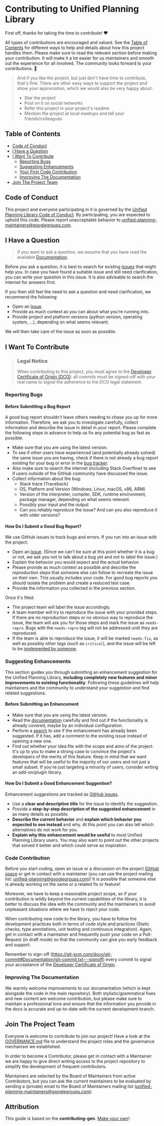 <!-- omit in toc -->
# Contributing to Unified Planning Library

First off, thanks for taking the time to contribute! ❤️

All types of contributions are encouraged and valued. See the [Table of Contents](#table-of-contents) for different ways to help and details about how this project handles them. Please make sure to read the relevant section before making your contribution. It will make it a lot easier for us maintainers and smooth out the experience for all involved. The community looks forward to your contributions. 🎉

> And if you like the project, but just don't have time to contribute, that's fine. There are other easy ways to support the project and show your appreciation, which we would also be very happy about:
> - Star the project
> - Post on it on social networks
> - Refer this project in your project's readme
> - Mention the project at local meetups and tell your friends/colleagues

<!-- omit in toc -->
## Table of Contents

- [Code of Conduct](#code-of-conduct)
- [I Have a Question](#i-have-a-question)
- [I Want To Contribute](#i-want-to-contribute)
  - [Reporting Bugs](#reporting-bugs)
  - [Suggesting Enhancements](#suggesting-enhancements)
  - [Your First Code Contribution](#your-first-code-contribution)
  - [Improving The Documentation](#improving-the-documentation)
- [Join The Project Team](#join-the-project-team)


## Code of Conduct

This project and everyone participating in it is governed by the
[Unified Planning Library Code of Conduct](https://github.com/aiplan4eu/unified-planningblob/master/CODE_OF_CONDUCT.md).
By participating, you are expected to uphold this code. Please report unacceptable behavior
to <unified-planning-maintainers@googlegroups.com>.


## I Have a Question

> If you want to ask a question, we assume that you have read the available [Documentation](https://unified-planning.readthedocs.io/en/latest/).

Before you ask a question, it is best to search for existing [Issues](https://github.com/aiplan4eu/unified-planning/issues) that might help you. In case you have found a suitable issue and still need clarification, you can write your question in this issue. It is also advisable to search the internet for answers first.

If you then still feel the need to ask a question and need clarification, we recommend the following:

- Open an [Issue](https://github.com/aiplan4eu/unified-planning/issues/new).
- Provide as much context as you can about what you're running into.
- Provide project and platform versions (python version, operating system, ...), depending on what seems relevant.

We will then take care of the issue as soon as possible.

## I Want To Contribute

> ### Legal Notice <!-- omit in toc -->
> When contributing to this project, you must agree to the [Developer Certificate of Origin (DCO)](DCO.txt): all commits must be signed-off with your real name to signal the adherence to the DCO legal statement.

### Reporting Bugs

<!-- omit in toc -->
#### Before Submitting a Bug Report

A good bug report shouldn't leave others needing to chase you up for more information. Therefore, we ask you to investigate carefully, collect information and describe the issue in detail in your report. Please complete the following steps in advance to help us fix any potential bug as fast as possible.

- Make sure that you are using the latest version.
- To see if other users have experienced (and potentially already solved) the same issue you are having, check if there is not already a bug report existing for your bug or error in the [bug tracker](https://github.com/aiplan4eu/unified-planningissues?q=label%3Abug).
- Also make sure to search the internet (including Stack Overflow) to see if users outside of the GitHub community have discussed the issue.
- Collect information about the bug:
  - Stack trace (Traceback)
  - OS, Platform and Version (Windows, Linux, macOS, x86, ARM)
  - Version of the interpreter, compiler, SDK, runtime environment, package manager, depending on what seems relevant.
  - Possibly your input and the output
  - Can you reliably reproduce the issue? And can you also reproduce it with older versions?

<!-- omit in toc -->
#### How Do I Submit a Good Bug Report?

We use GitHub issues to track bugs and errors. If you run into an issue with the project:

- Open an [Issue](https://github.com/aiplan4eu/unified-planning/issues/new). (Since we can't be sure at this point whether it is a bug or not, we ask you not to talk about a bug yet and not to label the issue.)
- Explain the behavior you would expect and the actual behavior.
- Please provide as much context as possible and describe the *reproduction steps* that someone else can follow to recreate the issue on their own. This usually includes your code. For good bug reports you should isolate the problem and create a reduced test case.
- Provide the information you collected in the previous section.

Once it's filed:

- The project team will label the issue accordingly.
- A team member will try to reproduce the issue with your provided steps. If there are no reproduction steps or no obvious way to reproduce the issue, the team will ask you for those steps and mark the issue as `needs-repro`. Bugs with the `needs-repro` tag will not be addressed until they are reproduced.
- If the team is able to reproduce the issue, it will be marked `needs-fix`, as well as possibly other tags (such as `critical`), and the issue will be left to be [implemented by someone](#your-first-code-contribution).


### Suggesting Enhancements

This section guides you through submitting an enhancement suggestion for the Unified Planning Library, **including completely new features and minor improvements to existing functionality**. Following these guidelines will help maintainers and the community to understand your suggestion and find related suggestions.

<!-- omit in toc -->
#### Before Submitting an Enhancement

- Make sure that you are using the latest version.
- Read the [documentation](https://unified-planning.readthedocs.io/en/latest/) carefully and find out if the functionality is already covered, maybe by an individual configuration.
- Perform a [search](https://github.com/aiplan4eu/unified-planning/issues) to see if the enhancement has already been suggested. If it has, add a comment to the existing issue instead of opening a new one.
- Find out whether your idea fits with the scope and aims of the project. It's up to you to make a strong case to convince the project's developers of the merits of this feature. Keep in mind that we want features that will be useful to the majority of our users and not just a small subset. If you're just targeting a minority of users, consider writing an add-on/plugin library.

<!-- omit in toc -->
#### How Do I Submit a Good Enhancement Suggestion?

Enhancement suggestions are tracked as [GitHub issues](https://github.com/aiplan4eu/unified-planning/issues).

- Use a **clear and descriptive title** for the issue to identify the suggestion.
- Provide a **step-by-step description of the suggested enhancement** in as many details as possible.
- **Describe the current behavior** and **explain which behavior you expected to see instead** and why. At this point you can also tell which alternatives do not work for you.
- **Explain why this enhancement would be useful** to most Unified Planning Library users. You may also want to point out the other projects that solved it better and which could serve as inspiration.


### Code Contribution

Before you start coding, open an issue or a discussion on the project [GitHub space](https://github.com/aiplan4eu/unified-planning) or get in contact with a maintainer (you can use the project mailing list: unified-planning@googlegroups.com)! It is possible that someone else is already working on the same or a related fix or feature!

Moreover, we have to keep a reasonable project scope, so if your contribution is wildly beyond the current capabilities of the library, it is better to discuss the idea with the community and the maintainers to avoid unpleasant situations where we have to reject your code.

When contributing new code to the library, you have to follow the development practices both in terms of code style and practices (Static checks, type annotations, unit testing and continuous integration). Again, get in contact with a maintainer and frequently push your code on a Pull-Request (in draft mode) so that the community can give you early feedback and support.

Remember to sign-off (https://git-scm.com/docs/git-commit#Documentation/git-commit.txt---signoff) every commit to signal your acceptance of the [Developer Certificate of Origin](/DCO.txt).


### Improving The Documentation

We warmly welcome improvements to our documentation (which is kept alongside the code in the main repository). Both stylistic/grammatical fixes and new content are welcome contribution, but please make sure to maintain a professional tone and ensure that the information you provide in the docs is accurate and up-to-date with the current development branch.


## Join The Project Team

Everyone is welcome to contribute to join our project! Have a look at the [GOVERNANCE.md](/GOVERNANCE.md) file to understand the project roles and the governance mechanism we established.

In order to become a Contributor, please get in contact with a Maintainer: we are happy to give direct writing access to the project repository to simplify the development of frequent contributors.

Maintainers are selected by the Board of Maintainers from active Contributors, but you can ask the current maintainers to be evaluated by sending a (private) email to the Board of Maintainers mailing list (unified-planning-maintainers@googlegroups.com).

<!-- omit in toc -->
## Attribution
This guide is based on the **contributing-gen**. [Make your own](https://github.com/bttger/contributing-gen)!

